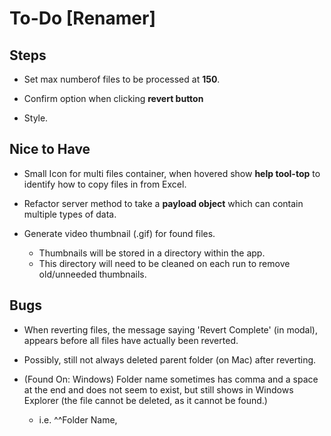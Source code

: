 # To-Do [Renamer]

## Steps

- Set max numberof files to be processed at **150**.

- Confirm option when clicking **revert button**

- Style.

## Nice to Have

- Small Icon for multi files container, when hovered show **help tool-top** to identify how to copy files in from Excel.

- Refactor server method to take a **payload object** which can contain multiple types of data.

- Generate video thumbnail (.gif) for found files.

  - Thumbnails will be stored in a directory within the app.
  - This directory will need to be cleaned on each run to remove old/unneeded thumbnails.

## Bugs

- When reverting files, the message saying 'Revert Complete' (in modal), appears before all files have actually been reverted.

- Possibly, still not always deleted parent folder (on Mac) after reverting.

- (Found On: Windows) Folder name sometimes has comma and a space at the end and does not seem to exist, but still shows in Windows Explorer (the file cannot be deleted, as it cannot be found.)

  - i.e.
    ^^Folder Name,

